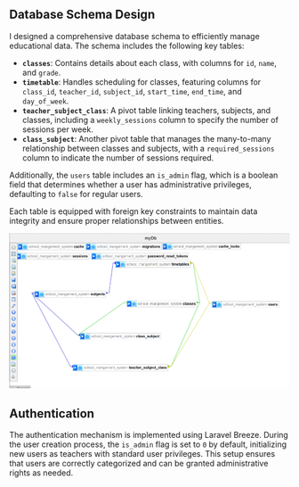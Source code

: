 ## Database Schema Design

I designed a comprehensive database schema to efficiently manage educational data. The schema includes the following key tables:

- **`classes`**: Contains details about each class, with columns for `id`, `name`, and `grade`.
- **`timetable`**: Handles scheduling for classes, featuring columns for `class_id`, `teacher_id`, `subject_id`, `start_time`, `end_time`, and `day_of_week`.
- **`teacher_subject_class`**: A pivot table linking teachers, subjects, and classes, including a `weekly_sessions` column to specify the number of sessions per week.
- **`class_subject`**: Another pivot table that manages the many-to-many relationship between classes and subjects, with a `required_sessions` column to indicate the number of sessions required.

Additionally, the `users` table includes an `is_admin` flag, which is a boolean field that determines whether a user has administrative privileges, defaulting to `false` for regular users.

Each table is equipped with foreign key constraints to maintain data integrity and ensure proper relationships between entities.

![Database Schema](./demo/schema.png)

## Authentication

The authentication mechanism is implemented using Laravel Breeze. During the user creation process, the `is_admin` flag is set to `0` by default, initializing new users as teachers with standard user privileges. This setup ensures that users are correctly categorized and can be granted administrative rights as needed.
